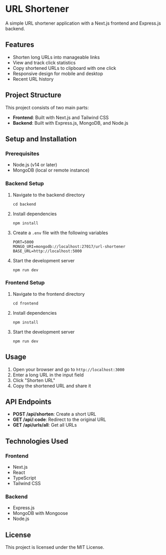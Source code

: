 # URL Shortener

A simple URL shortener application with a Next.js frontend and Express.js backend.

## Features

- Shorten long URLs into manageable links
- View and track click statistics
- Copy shortened URLs to clipboard with one click
- Responsive design for mobile and desktop
- Recent URL history

## Project Structure

This project consists of two main parts:

- **Frontend**: Built with Next.js and Tailwind CSS
- **Backend**: Built with Express.js, MongoDB, and Node.js

## Setup and Installation

### Prerequisites

- Node.js (v14 or later)
- MongoDB (local or remote instance)

### Backend Setup

1. Navigate to the backend directory
   ```
   cd backend
   ```

2. Install dependencies
   ```
   npm install
   ```

3. Create a `.env` file with the following variables
   ```
   PORT=5000
   MONGO_URI=mongodb://localhost:27017/url-shortener
   BASE_URL=http://localhost:5000
   ```

4. Start the development server
   ```
   npm run dev
   ```

### Frontend Setup

1. Navigate to the frontend directory
   ```
   cd frontend
   ```

2. Install dependencies
   ```
   npm install
   ```

3. Start the development server
   ```
   npm run dev
   ```

## Usage

1. Open your browser and go to `http://localhost:3000`
2. Enter a long URL in the input field
3. Click "Shorten URL"
4. Copy the shortened URL and share it

## API Endpoints

- **POST /api/shorten**: Create a short URL
- **GET /api/:code**: Redirect to the original URL
- **GET /api/urls/all**: Get all URLs

## Technologies Used

### Frontend
- Next.js
- React
- TypeScript
- Tailwind CSS

### Backend
- Express.js
- MongoDB with Mongoose
- Node.js

## License

This project is licensed under the MIT License. 